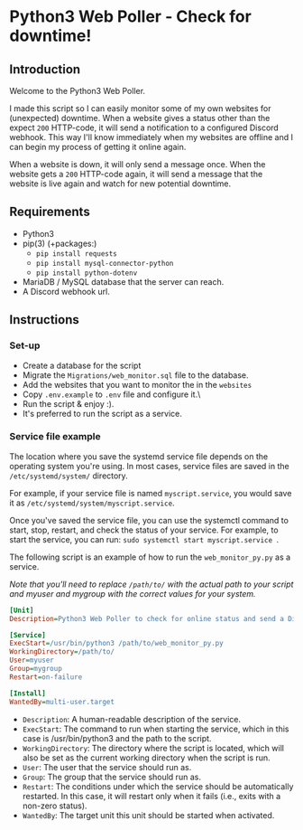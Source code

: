 # Python3 Web Poller - Check for downtime!
## Introduction

Welcome to the Python3 Web Poller.

I made this script so I can easily monitor some of my own websites for (unexpected) downtime. When a website gives a status other than the expect `200` HTTP-code, it will send a notification to a configured Discord webhook. This way I'll know immediately when my websites are offline and I can begin my process of getting it online again.

When a website is down, it will only send a message once. When the website gets a `200` HTTP-code again, it will send a message that the website is live again and watch for new potential downtime.


## Requirements
- Python3
- pip(3) (+packages:)
    - `pip install requests`
    - `pip install mysql-connector-python`
    - `pip install python-dotenv`
- MariaDB / MySQL database that the server can reach.
- A Discord webhook url.

## Instructions

### Set-up

- Create a database for the script
- Migrate the `Migrations/web_monitor.sql` file to the database.
- Add the websites that you want to monitor the in the `websites`
- Copy `.env.example` to `.env` file and configure it.\
- Run the script & enjoy :).
- It's preferred to run the script as a service.

### Service file example

The location where you save the systemd service file depends on the operating system you're using. In most cases, service files are saved in the `/etc/systemd/system/` directory.

For example, if your service file is named `myscript.service`, you would save it as `/etc/systemd/system/myscript.service`.

Once you've saved the service file, you can use the systemctl command to start, stop, restart, and check the status of your service. For example, to start the service, you can run: `sudo systemctl start myscript.service
`.

The following script is an example of how to run the `web_monitor_py.py` as a service.

*Note that you'll need to replace `/path/to/` with the actual path to your script and myuser and mygroup with the correct values for your system.*

```ini
[Unit]
Description=Python3 Web Poller to check for online status and send a Discord notification on bad statuses.

[Service]
ExecStart=/usr/bin/python3 /path/to/web_monitor_py.py
WorkingDirectory=/path/to/
User=myuser
Group=mygroup
Restart=on-failure

[Install]
WantedBy=multi-user.target
```

- `Description`: A human-readable description of the service.
- `ExecStart`: The command to run when starting the service, which in this case is /usr/bin/python3 and the path to the script.
- `WorkingDirectory`: The directory where the script is located, which will also be set as the current working directory when the script is run.
- `User`: The user that the service should run as.
- `Group`: The group that the service should run as.
- `Restart`: The conditions under which the service should be automatically restarted. In this case, it will restart only when it fails (i.e., exits with a non-zero status).
- `WantedBy`: The target unit this unit should be started when activated.

